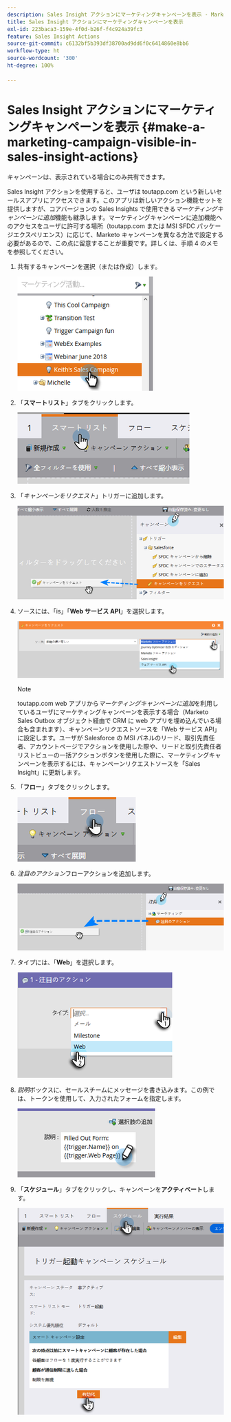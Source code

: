 ```yaml
---
description: Sales Insight アクションにマーケティングキャンペーンを表示 - Marketo ドキュメント - 製品ドキュメント
title: Sales Insight アクションにマーケティングキャンペーンを表示
exl-id: 223baca3-159e-4f0d-b26f-f4c924a39fc3
feature: Sales Insight Actions
source-git-commit: c6132bf5b393df38700ad9dd6f0c6414860e8bb6
workflow-type: ht
source-wordcount: '300'
ht-degree: 100%

---
```


# Sales Insight アクションにマーケティングキャンペーンを表示 {#make-a-marketing-campaign-visible-in-sales-insight-actions}

キャンペーンは、表示されている場合にのみ共有できます。

Sales Insight アクションを使用すると、ユーザは toutapp.com という新しいセールスアプリにアクセスできます。このアプリは新しいアクション機能セットを提供しますが、コアバージョンの Sales Insights で使用できる&#x200B;_マーケティングキャンペーンに追加_&#x200B;機能も継承します。マーケティングキャンペーンに追加機能へのアクセスをユーザに許可する場所（toutapp.com または MSI SFDC パッケージエクスペリエンス）に応じて、Marketo キャンペーンを異なる方法で設定する必要があるので、この点に留意することが重要です。詳しくは、手順 4 のメモを参照してください。

1. 共有するキャンペーンを選択（または作成）します。

   ![](assets/make-a-marketing-campaign-visible-sia-1.png)

1. 「**スマートリスト**」タブをクリックします。

   ![](assets/make-a-marketing-campaign-visible-sia-2.png)

1. 「_キャンペーンをリクエスト_」トリガーに追加します。

   ![](assets/make-a-marketing-campaign-visible-sia-3.png)

1. ソースには、「is」「**Web サービス API**」を選択します。

   ![](assets/make-a-marketing-campaign-visible-sia-4.png)

   >[!NOTE]
   >
   >toutapp.com web アプリから&#x200B;_マーケティングキャンペーンに追加_&#x200B;を利用しているユーザにマーケティングキャンペーンを表示する場合（Marketo Sales Outbox オブジェクト経由で CRM に web アプリを埋め込んでいる場合も含まれます）、キャンペーンリクエストソースを「Web サービス API」に設定します。ユーザが Salesforce の MSI パネルのリード、取引先責任者、アカウントページでアクションを使用した際や、リードと取引先責任者リストビューの一括アクションボタンを使用した際に、マーケティングキャンペーンを表示するには、キャンペーンリクエストソースを「Sales Insight」に更新します。

1. 「**フロー**」タブをクリックします。

   ![](assets/make-a-marketing-campaign-visible-sia-5.png)

1. _注目のアクション_&#x200B;フローアクションを追加します。

   ![](assets/make-a-marketing-campaign-visible-sia-6.png)

1. タイプには、「**Web**」を選択します。

   ![](assets/make-a-marketing-campaign-visible-sia-7.png)

1. _説明_&#x200B;ボックスに、セールスチームにメッセージを書き込みます。この例では、トークンを使用して、入力されたフォームを指定します。

   ![](assets/make-a-marketing-campaign-visible-sia-8.png)

1. 「**スケジュール**」タブをクリックし、キャンペーンを&#x200B;**アクティベート**&#x200B;します。

   ![](assets/make-a-marketing-campaign-visible-sia-9.png)
